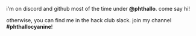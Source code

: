 <div class = "post-content">
    <p>i'm on discord and github most of the time under <b>@phthallo</b>. come say hi!</p>
    <p>otherwise, you can find me in the hack club slack. join my channel <b>#phthallocyanine</b>!</p>
</div>